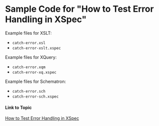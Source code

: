 # Sample Code for "How to Test Error Handling in XSpec"

Example files for XSLT:

- `catch-error.xsl`
- `catch-error-xslt.xspec`

Example files for XQuery:

- `catch-error.xqm`
- `catch-error-xq.xspec`

Example files for Schematron:

- `catch-error.sch`
- `catch-error-sch.xspec`


#### Link to Topic

[How to Test Error Handling in XSpec](https://medium.com/@xspectacles/how-to-test-error-handling-in-xspec-cdd83f498204)
